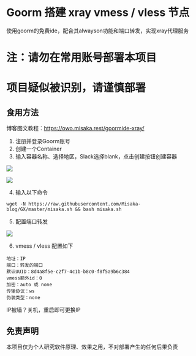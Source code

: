 # Goorm 搭建 xray vmess / vless 节点

使用goorm的免费ide，配合其alwayson功能和端口转发，实现xray代理服务

# 注：请勿在常用账号部署本项目
# 项目疑似被识别，请谨慎部署

## 食用方法

博客图文教程：https://owo.misaka.rest/goormide-xray/

1. 注册并登录Goorm账号
2. 创建一个Container
3. 输入容器名称、选择地区，Slack选择blank，点击创建按钮创建容器

![](https://gcore.jsdelivr.net/gh/Misaka-blog/tuchuang@master/20220531052101.png)

![](https://gcore.jsdelivr.net/gh/Misaka-blog/tuchuang@master/20220531052141.png)

4. 输入以下命令

```shell
wget -N https://raw.githubusercontent.com/Misaka-blog/GX/master/misaka.sh && bash misaka.sh
```

5. 配置端口转发

![](https://gcore.jsdelivr.net/gh/Misaka-blog/tuchuang@master/20220531052447.png)

6. vmess / vless 配置如下

```
地址：IP
端口：转发的端口
默认UUID：8d4a8f5e-c2f7-4c1b-b8c0-f8f5a9b6c384
vmess额外id：0
加密：auto 或 none
传输协议：ws
伪装类型：none
```

IP被墙？关机，重启即可更换IP

## 免责声明

本项目仅为个人研究软件原理、效果之用，不对部署产生的任何后果负责
